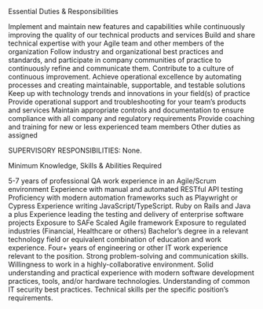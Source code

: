 Essential Duties & Responsibilities

Implement and maintain new features and capabilities while continuously improving the quality of our technical products and services
Build and share technical expertise with your Agile team and other members of the organization
Follow industry and organizational best practices and standards, and participate in company communities of practice to continuously refine and communicate them. Contribute to a culture of continuous improvement.
Achieve operational excellence by automating processes and creating maintainable, supportable, and testable solutions
Keep up with technology trends and innovations in your field(s) of practice
Provide operational support and troubleshooting for your team’s products and services
Maintain appropriate controls and documentation to ensure compliance with all company and regulatory requirements
Provide coaching and training for new or less experienced team members 
Other duties as assigned


SUPERVISORY RESPONSIBILITIES: None.

Minimum Knowledge, Skills & Abilities Required

5-7 years of professional QA work experience in an Agile/Scrum environment
Experience with manual and automated RESTful API testing
Proficiency with modern automation frameworks such as Playwright or Cypress
Experience writing JavaScript/TypeScript. Ruby on Rails and Java a plus
Experience leading the testing and delivery of enterprise software projects
Exposure to SAFe Scaled Agile framework
Exposure to regulated industries (Financial, Healthcare or others)
Bachelor’s degree in a relevant technology field or equivalent combination of education and work experience.
Four+ years of engineering or other IT work experience relevant to the position.
Strong problem-solving and communication skills.
Willingness to work in a highly-collaborative environment.
Solid understanding and practical experience with modern software development practices, tools, and/or hardware technologies.
Understanding of common IT security best practices.
Technical skills per the specific position’s requirements.